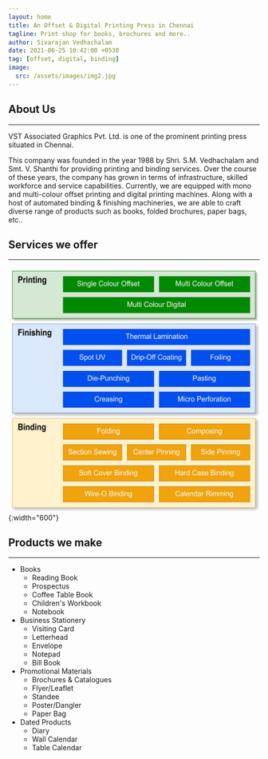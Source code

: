 ```yaml
---
layout: home
title: An Offset & Digital Printing Press in Chennai
tagline: Print shop for books, brochures and more..
author: Sivarajan Vedhachalam
date: 2021-06-25 10:42:00 +0530
tag: [offset, digital, binding]
image:
  src: /assets/images/img2.jpg
---
```


## About Us
---
VST Associated Graphics Pvt. Ltd. is one of the prominent printing press situated in Chennai. 

This company was founded in the year 1988 by Shri. S.M. Vedhachalam and Smt. V. Shanthi for providing printing and binding services. Over the course of these years, the company has grown in terms of infrastructure, skilled workforce and service capabilities. Currently, we are equipped with mono and multi-colour offset printing and digital printing machines. Along with a host of automated binding & finishing machineries, we are able to craft diverse range of products such as books, folded brochures, paper bags, etc..

## Services we offer
---
![Services Offered](/assets/images/services.jpg){:width="600"}

## Products we make
---
- Books
  - Reading Book
  - Prospectus
  - Coffee Table Book
  - Children's Workbook
  - Notebook
- Business Stationery
  - Visiting Card
  - Letterhead
  - Envelope
  - Notepad
  - Bill Book
- Promotional Materials
  - Brochures & Catalogues
  - Flyer/Leaflet
  - Standee
  - Poster/Dangler
  - Paper Bag
- Dated Products
  - Diary
  - Wall Calendar
  - Table Calendar
  
